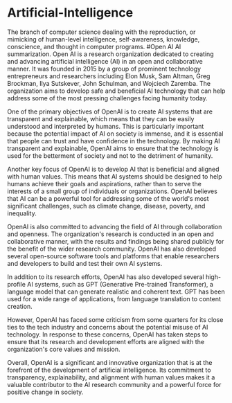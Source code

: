 # Artificial-Intelligence
The branch of computer science dealing with the reproduction, or mimicking of human-level intelligence, self-awareness, knowledge, conscience, and thought in computer programs.
#Open AI
AI summarization.
    Open AI is a research organization dedicated to creating and advancing artificial intelligence (AI) in an open and collaborative manner. It was founded in 2015 by a group of prominent technology entrepreneurs and researchers including Elon Musk, Sam Altman, Greg Brockman, Ilya Sutskever, John Schulman, and Wojciech Zaremba. The organization aims to develop safe and beneficial AI technology that can help address some of the most pressing challenges facing humanity today.

One of the primary objectives of OpenAI is to create AI systems that are transparent and explainable, which means that they can be easily understood and interpreted by humans. This is particularly important because the potential impact of AI on society is immense, and it is essential that people can trust and have confidence in the technology. By making AI transparent and explainable, OpenAI aims to ensure that the technology is used for the betterment of society and not to the detriment of humanity.

Another key focus of OpenAI is to develop AI that is beneficial and aligned with human values. This means that AI systems should be designed to help humans achieve their goals and aspirations, rather than to serve the interests of a small group of individuals or organizations. OpenAI believes that AI can be a powerful tool for addressing some of the world's most significant challenges, such as climate change, disease, poverty, and inequality.

OpenAI is also committed to advancing the field of AI through collaboration and openness. The organization's research is conducted in an open and collaborative manner, with the results and findings being shared publicly for the benefit of the wider research community. OpenAI has also developed several open-source software tools and platforms that enable researchers and developers to build and test their own AI systems.

In addition to its research efforts, OpenAI has also developed several high-profile AI systems, such as GPT (Generative Pre-trained Transformer), a language model that can generate realistic and coherent text. GPT has been used for a wide range of applications, from language translation to content creation.

However, OpenAI has faced some criticism from some quarters for its close ties to the tech industry and concerns about the potential misuse of AI technology. In response to these concerns, OpenAI has taken steps to ensure that its research and development efforts are aligned with the organization's core values and mission.

Overall, OpenAI is a significant and innovative organization that is at the forefront of the development of artificial intelligence. Its commitment to transparency, explainability, and alignment with human values makes it a valuable contributor to the AI research community and a powerful force for positive change in society.
